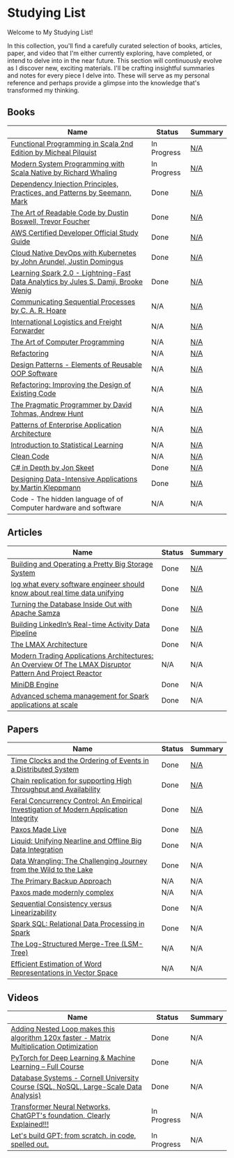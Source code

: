 # Studying List

Welcome to My Studying List!

In this collection, you'll find a carefully curated selection of books, articles, paper, and video that I'm either currently exploring, have completed, or intend to delve into in the near future. This section will continuously evolve as I discover new, exciting materials. I'll be crafting insightful summaries and notes for every piece I delve into. These will serve as my personal reference and perhaps provide a glimpse into the knowledge that's transformed my thinking.

## Books

| Name                                                                                                 | Status                               | Summary        |
|------------------------------------------------------------------------------------------------------|----------------------------------------|----------------|
| [Functional Programming in Scala 2nd Edition by Micheal Pilquist](https://www.manning.com/books/functional-programming-in-scala) | In Progress    | [N/A](books/functional-programming-in-scala-summary.md) |
| [Modern System Programming with Scala Native by Richard Whaling](books/modern-system-programming-with-scala-native.md) | In Progress    | [N/A](books/modern-system-programming-with-scala-native-summary.md) |
| [Dependency Injection Principles, Practices, and Patterns by Seemann, Mark](README_Dependency_Injection.md) | Done    | [N/A](books/dependency-injection-principles-practices-patterns-summary.md) |
| [The Art of Readable Code by Dustin Boswell, Trevor Foucher](README_The_Art_of_Readable_Code.md) | Done    | [N/A](books/the-art-of-readable-code-summary.md) |
| [AWS Certified Developer Official Study Guide](README_AWS_Certified_Developer.md)                  | Done    | [N/A](books/aws-certified-developer-study-guide-summary.md) |
| [Cloud Native DevOps with Kubernetes by John Arundel, Justin Domingus](README_Cloud_Native_DevOps.md) | Done    | [N/A](books/cloud-native-devops-with-kubernetes-summary.md) |
| [Learning Spark 2.0 - Lightning-Fast Data Analytics by Jules S. Damji, Brooke Wenig](README_Learning_Spark_2.md) | Done    | [N/A](books/learning-spark-summary.md) |
| [Communicating Sequential Processes by C. A. R. Hoare](http://www.usingcsp.com/cspbook.pdf) | N/A    | [N/A](books/commuting-sequential-process-summary.md) |
| [International Logistics and Freight Forwarder](README_AWS_Certified_Developer.md) | N/A | [N/A](books/international-logistics-and-freight-forwarder-summary.md) |
| [The Art of Computer Programming](books/the-art-of-computer-programming.md) | N/A | [N/A](books/the-art-of-computer-programming-summary.md) |
| [Refactoring](books/refactoring-summary.md) | N/A | [N/A](books/refactoring-summary.md) |
| [Design Patterns - Elements of Reusable OOP Software](books/design-patterns-elements-of-reusable-oop-software.md) | N/A | [N/A](books/design-patterns-elements-of-reusable-oop-software-summary.md) |
| [Refactoring: Improving the Design of Existing Code](books/refactoring-improving-the-design-of-existing-code.md) | N/A | [N/A](books/refactoring-improving-the-design-of-existing-code-summary.md) |
| [The Pragmatic Programmer by David Tohmas, Andrew Hunt](books/the-pragmatic-programmer.md) | N/A    | [N/A](books/the-pragmatic-programmer-summary.md) |
| [Patterns of Enterprise Application Architecture](books/patterns-of-enterprise-application-architecture.md) | N/A | [N/A](books/patterns-of-enterprise-application-architecture-summary.md) |
| [Introduction to Statistical Learning](books/introduction-to-statistical-learning.md) | N/A | [N/A](books/introduction-to-statistical-learning-summary.md) |
| [Clean Code](books/clean-code.md) | N/A | [N/A](books/clean-code-summary.md) |
| [C# in Depth by Jon Skeet](books/c-sharp-in-depth.md) | Done    | [N/A](books/c-sharp-in-depth-summary.md) |
| [Designing Data-Intensive Applications by Martin Kleppmann](books/designing-data-intensive-applications.md) | Done    | [N/A](books/designing-data-intensive-applications-summary.md) |
| Code - The hidden language of of Computer hardware and software | N/A | N/A |

## Articles

| Name                                                                                                 | Status         | Summary                           |
|------------------------------------------------------------------------------------------------------|----------------|----------------------------------------|
| [Building and Operating a Pretty Big Storage System](https://www.allthingsdistributed.com/2023/07/building-and-operating-a-pretty-big-storage-system.html) | Done    | [N/A](articles/building-and-operating-a-pretty-big-storage-system-summary.md) |
| [log what every software engineer should know about real time data unifying](https://engineering.linkedin.com/distributed-systems/log-what-every-software-engineer-should-know-about-real-time-datas-unifying) | Done    | [N/A](articles/log-structured-merge-trees-summary.md) |
| [Turning the Database Inside Out with Apache Samza](https://www.confluent.io/blog/turning-the-database-inside-out-with-apache-samza/) | Done    | [N/A](articles/turning-the-database-inside-out-with-apache-samza-summary.md) |
| [Building LinkedIn’s Real-time Activity Data Pipeline](http://sites.computer.org/debull/A12june/pipeline.pdf) | Done    | [N/A](articles/pipeline-an-operating-system-for-microcoded-pipeline-machines-summary.md) |
| [The LMAX Architecture](https://martinfowler.com/articles/lmax.html) | Done    | N/A |
| [Modern Trading Applications Architectures: An Overview Of The LMAX Disruptor Pattern And Project Reactor](https://www.wyden.io/intelligence/modern-trading-applications-architectures-an-overview-of-the-lmax-disruptor-pattern-and-project-reactor/) | N/A    | N/A |
| [MiniDB Engine](https://www.cs.iusb.edu/minidb/) | Done    | N/A |
| [Advanced schema management for Spark applications at scale](https://engineering.linkedin.com/blog/2020/advanced-schema-management-for-spark) | Done    | N/A |

## Papers

| Name                                                                                                 | Status         | Summary                            |
|------------------------------------------------------------------------------------------------------|----------------|----------------------------------------|
| [Time Clocks and the Ordering of Events in a Distributed System](https://www.microsoft.com/en-us/research/uploads/prod/2016/12/Time-Clocks-and-the-Ordering-of-Events-in-a-Distributed-System.pdf) | Done    | [N/A](articles/time-clocks-and-the-ordering-of-events-in-a-distributed-system-summary.md) |
| [Chain replication for supporting High Throughput and Availability](https://www.cs.cornell.edu/home/rvr/papers/OSDI04.pdf) | Done    | [N/A](articles/chain-replication.md) |
| [Feral Concurrency Control: An Empirical Investigation of Modern Application Integrity](http://www.bailis.org/papers/feral-sigmod2015.pdf) | Done    | [N/A](articles/feral-scalable-recoverable-file-system-summary.md) |
| [Paxos Made Live](https://read.seas.harvard.edu/~kohler/class/08w-dsi/chandra07paxos.pdf) | Done    | [N/A](articles/paxos-made-simple-summary.md) |
| [Liquid: Unifying Nearline and Offline Big Data Integration](https://www.cidrdb.org/cidr2015/Papers/CIDR15_Paper25u.pdf) | Done | N/A |
| [Data Wrangling: The Challenging Journey from the Wild to the Lake](www.cidrdb.org/cidr2015/Papers/CIDR15_Paper2.pdf) | Done | N/A |
| [The Primary Backup Approach](https://citeseerx.ist.psu.edu/doc/10.1.1.20.5896) | N/A | N/A |
| [Paxos made modernly complex](https://www.cs.cornell.edu/home/rvr/Paxos/paxos.pdf) | N/A | N/A |
| [Sequential Consistency versus Linearizability](https://groups.csail.mit.edu/tds/papers/Attiya/SPAA91.pdf) | Done | N/A |
| [Spark SQL: Relational Data Processing in Spark](https://people.csail.mit.edu/matei/papers/2015/sigmod_spark_sql.pdf) | Done | N/A |
| [The Log-Structured Merge-Tree (LSM-Tree)](https://www.cs.umb.edu/~poneil/lsmtree.pdf) | N/A | N/A |
| [Efficient Estimation of Word Representations in Vector Space](https://arxiv.org/pdf/1301.3781.pdf) | N/A | N/A |

## Videos

| Name                                                                                                 | Status         | Summary                            |
|------------------------------------------------------------------------------------------------------|----------------|----------------------------------------|
| [Adding Nested Loop makes this algorithm 120x faster - Matrix Multiplication Optimization](https://www.youtube.com/watch?v=QGYvbsHDPxo&t=0s) | Done | N/A |
| [PyTorch for Deep Learning & Machine Learning – Full Course](https://www.youtube.com/watch?v=V_xro1bcAuA&t=72806s) | Done | N/A |
| [Database Systems - Cornell University Course (SQL, NoSQL, Large-Scale Data Analysis)](https://www.youtube.com/watch?v=4cWkVbC2bNE&t=27634s) | Done | N/A |
| [Transformer Neural Networks, ChatGPT's foundation, Clearly Explained!!!](https://www.youtube.com/watch?v=zxQyTK8quyY&t=6s) | In Progress | N/A |
| [Let's build GPT: from scratch, in code, spelled out.](https://www.youtube.com/watch?v=kCc8FmEb1nY&t=575s) | In Progress | N/A |
